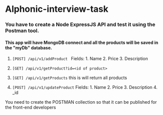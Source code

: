 # Alphonic-interview-task

### You have to create a Node ExpressJS API and test it using the Postman tool.

#### This app will have MongoDB connect and all the products will be saved in the "myDb" database.

1. `[POST] /api/v1/addProduct `
   Fields: 1. Name 2. Price 3. Description
2. `[GET] /api/v1/getProduct?id=<id of product>`

3. `[GET] /api/v1/getProducts`
   this is will return all products

4. `[POST] /api/v1/updateProduct`
   Fields: 1. Name 2. Price 3. Description 4. \_id

You need to create the POSTMAN collection so that it can be published for the front-end developers
